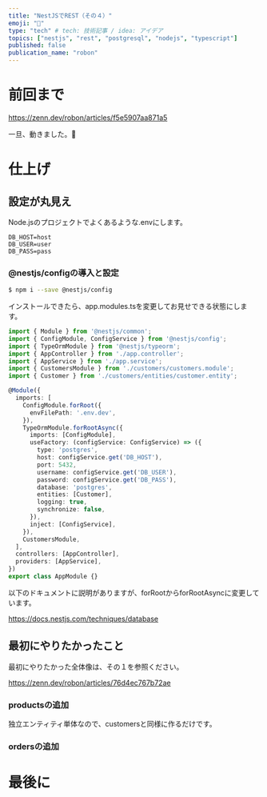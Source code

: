 ```yaml
---
title: "NestJSでREST（その４）"
emoji: "🦁"
type: "tech" # tech: 技術記事 / idea: アイデア
topics: ["nestjs", "rest", "postgresql", "nodejs", "typescript"]
published: false
publication_name: "robon"
---
```

# 前回まで

https://zenn.dev/robon/articles/f5e5907aa871a5

一旦、動きました。👏

# 仕上げ
## 設定が丸見え

Node.jsのプロジェクトでよくあるような.envにします。

```.env.dev
DB_HOST=host
DB_USER=user
DB_PASS=pass
```

### @nestjs/configの導入と設定

```bash
$ npm i --save @nestjs/config
```

インストールできたら、app.modules.tsを変更してお見せできる状態にします。

```ts:app.modules.ts
import { Module } from '@nestjs/common';
import { ConfigModule, ConfigService } from '@nestjs/config';
import { TypeOrmModule } from '@nestjs/typeorm';
import { AppController } from './app.controller';
import { AppService } from './app.service';
import { CustomersModule } from './customers/customers.module';
import { Customer } from './customers/entities/customer.entity';

@Module({
  imports: [
    ConfigModule.forRoot({
      envFilePath: '.env.dev',
    }),
    TypeOrmModule.forRootAsync({
      imports: [ConfigModule],
      useFactory: (configService: ConfigService) => ({
        type: 'postgres',
        host: configService.get('DB_HOST'),
        port: 5432,
        username: configService.get('DB_USER'),
        password: configService.get('DB_PASS'),
        database: 'postgres',
        entities: [Customer],
        logging: true,
        synchronize: false,
      }),
      inject: [ConfigService],
    }),
    CustomersModule,
  ],
  controllers: [AppController],
  providers: [AppService],
})
export class AppModule {}
```

以下のドキュメントに説明がありますが、forRootからforRootAsyncに変更しています。

https://docs.nestjs.com/techniques/database


## 最初にやりたかったこと

最初にやりたかった全体像は、その１を参照ください。

https://zenn.dev/robon/articles/76d4ec767b72ae

### productsの追加

独立エンティティ単体なので、customersと同様に作るだけです。

### ordersの追加



# 最後に

